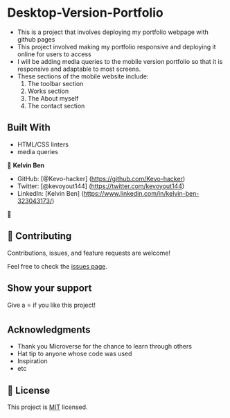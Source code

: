 # Desktop-Version-Portfolio
- This is a project that involves deploying my portfolio webpage with github pages
- This project involved making my portfolio responsive and deploying it online for users to access
- I will be adding media queries to the mobile version portfolio so that it is responsive and adaptable to most screens.
- These sections of the mobile website include:
    1. The toolbar section
    2. Works section
    3. The About myself
    4. The contact section

## Built With

- HTML/CSS linters
- media queries



👤 **Kelvin Ben**

- GitHub: [@Kevo-hacker] (https://github.com/Kevo-hacker)
- Twitter: [@kevoyout144] (https://twitter.com/kevoyout144)
- LinkedIn: [Kelvin Ben] (https://www.linkedin.com/in/kelvin-ben-323043173/)

👤 

## 🤝 Contributing

Contributions, issues, and feature requests are welcome!

Feel free to check the [issues page](../../issues/).

## Show your support

Give a ⭐️ if you like this project!

## Acknowledgments
- Thank you Microverse for the chance to learn through others
- Hat tip to anyone whose code was used
- Inspiration
- etc

## 📝 License

This project is [MIT](./MIT.md) licensed.

